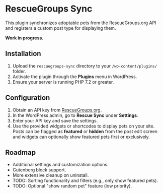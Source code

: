 # RescueGroups Sync

This plugin synchronizes adoptable pets from the RescueGroups.org API and registers a custom post type for displaying them.

**Work in progress.**

## Installation

1. Upload the `rescuegroups-sync` directory to your `/wp-content/plugins/` folder.
2. Activate the plugin through the **Plugins** menu in WordPress.
3. Ensure your server is running PHP 7.2 or greater.

## Configuration

1. Obtain an API key from [RescueGroups.org](https://rescuegroups.org/).
2. In the WordPress admin, go to **Rescue Sync** under **Settings**.
3. Enter your API key and save the settings.
4. Use the provided widgets or shortcodes to display pets on your site. Posts can
   be flagged as **featured** or **hidden** from the post edit screen and widgets
   can optionally show featured pets first or exclusively.

## Roadmap

- Additional settings and customization options.
- Gutenberg block support.
- More extensive cleanup on uninstall.
- TODO: Sorting functionality and filters (e.g., only show featured pets).
- TODO: Optional "show random pet" feature (low priority).
